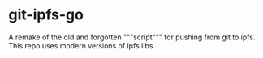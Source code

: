 # git-ipfs-go

A remake of the old and forgotten """script""" for pushing from git to ipfs. This repo uses modern versions of ipfs libs.